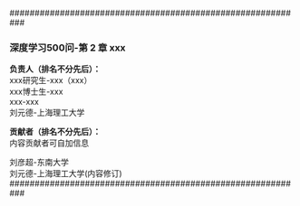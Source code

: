###########################################################

### 深度学习500问-第 2 章 xxx

**负责人（排名不分先后）：**  
xxx研究生-xxx（xxx）  
xxx博士生-xxx  
xxx-xxx  
刘元德-上海理工大学  


**贡献者（排名不分先后）：**  
内容贡献者可自加信息

刘彦超-东南大学  
刘元德-上海理工大学(内容修订)  
###########################################################
